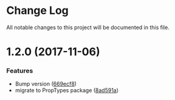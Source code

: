 # Change Log

All notable changes to this project will be documented in this file.

<a name="1.2.0"></a>
# 1.2.0 (2017-11-06)


### Features

* Bump version ([669ecf8](https://github.com/SUI-Components/sui-components/commit/669ecf8))
* migrate to PropTypes package ([8ad591a](https://github.com/SUI-Components/sui-components/commit/8ad591a))



